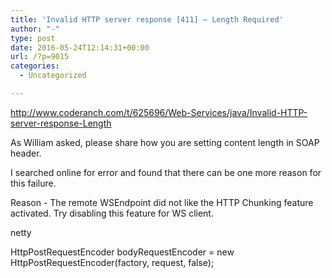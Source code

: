 ```yaml
---
title: 'Invalid HTTP server response [411] – Length Required'
author: "-"
type: post
date: 2016-05-24T12:14:31+00:00
url: /?p=9015
categories:
  - Uncategorized

---
```

http://www.coderanch.com/t/625696/Web-Services/java/Invalid-HTTP-server-response-Length


As William asked, please share how you are setting content length in SOAP header.
  
I searched online for error and found that there can be one more reason for this failure.
  
Reason - The remote WSEndpoint did not like the HTTP Chunking feature activated. Try disabling this feature for WS client.


netty

HttpPostRequestEncoder bodyRequestEncoder = new HttpPostRequestEncoder(factory, request, false);
